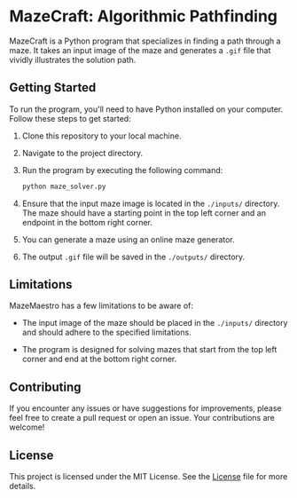 # MazeCraft: Algorithmic Pathfinding 

MazeCraft is a Python program that specializes in finding a path through a maze. It takes an input image of the maze and generates a `.gif` file that vividly illustrates the solution path.

## Getting Started 

To run the program, you'll need to have Python installed on your computer. Follow these steps to get started:

1. Clone this repository to your local machine.

2. Navigate to the project directory.

3. Run the program by executing the following command:
   ```bash
   python maze_solver.py
   ```

4. Ensure that the input maze image is located in the `./inputs/` directory. The maze should have a starting point in the top left corner and an endpoint in the bottom right corner.

5. You can generate a maze using an online maze generator.

6. The output `.gif` file will be saved in the `./outputs/` directory.

## Limitations 

MazeMaestro has a few limitations to be aware of:

- The input image of the maze should be placed in the `./inputs/` directory and should adhere to the specified limitations.

- The program is designed for solving mazes that start from the top left corner and end at the bottom right corner.

## Contributing 

If you encounter any issues or have suggestions for improvements, please feel free to create a pull request or open an issue. Your contributions are welcome!

## License 

This project is licensed under the MIT License. See the [License](https://github.com/charvijain12/MazeCraft/blob/main/LICENSE) file for more details.

